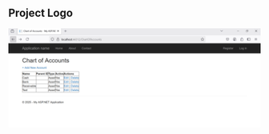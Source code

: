 ## Project Logo
![Logo](https://github.com/rezwan07/MiniAccountManagementSystem/blob/f3867c41e5644aea6464ac7e0a9828c735ae691e/Images/Chart%20of%20Accounts%20List.PNG?raw=true)
